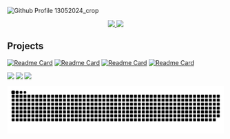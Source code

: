 ![Github Profile 13052024_crop](https://github.com/user-attachments/assets/6b330aa9-3a31-4e69-b1a0-5bf4399d8048)


<div align="center">
  <a href="https://github.com/dantonbertuol">
  <img height="180em" src="https://github-readme-stats.vercel.app/api?username=dantonbertuol&show_icons=true&theme=radical&include_all_commits=true&count_private=true"/>
  <img height="180em" src="https://github-readme-stats.vercel.app/api/top-langs/?username=dantonbertuol&layout=compact&langs_count=7&theme=radical"/></a>
</div>

## Projects
[![Readme Card](https://github-readme-stats.vercel.app/api/pin/?username=dantonbertuol&repo=open-datalakehouse-stack&theme=radical)](https://github.com/dantonbertuol/open-datalakehouse-stack)
[![Readme Card](https://github-readme-stats.vercel.app/api/pin/?username=dantonbertuol&repo=join-sheets&theme=radical)](https://github.com/dantonbertuol/join-sheets)
[![Readme Card](https://github-readme-stats.vercel.app/api/pin/?username=dantonbertuol&repo=url-shortner&theme=radical)](https://github.com/dantonbertuol/url-shortner)
[![Readme Card](https://github-readme-stats.vercel.app/api/pin/?username=dantonbertuol&repo=pyconnect&theme=radical)](https://github.com/dantonbertuol/pyconnect)
 
<div>
  <a href="https://instagram.com/dantonbertuol" target="_blank"><img src="https://img.shields.io/badge/-Instagram-%23E4405F?style=for-the-badge&logo=instagram&logoColor=white" target="_blank"></a>
  <a href="https://www.linkedin.com/in/dantonbertuol" target="_blank"><img src="https://img.shields.io/badge/-LinkedIn-%230077B5?style=for-the-badge&logo=linkedin&logoColor=white" target="_blank"></a> 
  <a href = "mailto:dantonjb@gmail.com"><img src="https://img.shields.io/badge/-Gmail-%23333?style=for-the-badge&logo=gmail&logoColor=white" target="_blank"></a>
</div>  

![Snake animation](https://github.com/dantonbertuol/dantonbertuol/blob/output/github-contribution-grid-snake.svg)
